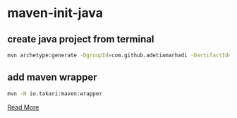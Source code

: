 # maven-init-java

## create java project from terminal
```bash
mvn archetype:generate -DgroupId=com.github.adetiamarhadi -DartifactId=my-apps -DarchetypeArtifactId=maven-archetype-quickstart -DarchetypeVersion=1.4 -DinteractiveMode=false
```

## add maven wrapper
```bash
mvn -N io.takari:maven:wrapper
```

[Read More](https://maven.apache.org/guides/getting-started/maven-in-five-minutes.html)
